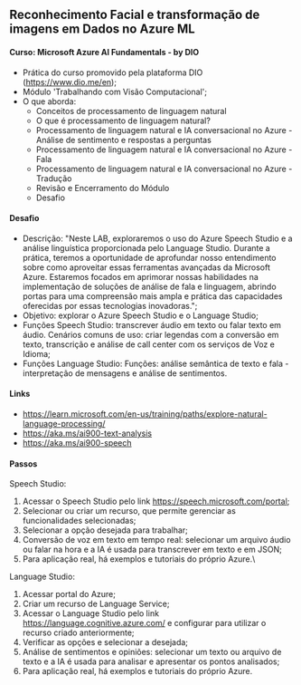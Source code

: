 ## Reconhecimento Facial e transformação de imagens em Dados no Azure ML 

#### Curso: Microsoft Azure AI Fundamentals - by DIO
- Prática do curso promovido pela plataforma DIO (https://www.dio.me/en);
- Módulo 'Trabalhando com Visão Computacional';
- O que aborda:
    * Conceitos de processamento de linguagem natural
    * O que é processamento de linguagem natural?
    * Processamento de linguagem natural e IA conversacional no Azure - Análise de sentimento e respostas a perguntas
    * Processamento de linguagem natural e IA conversacional no Azure - Fala
    * Processamento de linguagem natural e IA conversacional no Azure - Tradução
    * Revisão e Encerramento do Módulo
    * Desafio

#### Desafio
- Descrição: "Neste LAB, exploraremos o uso do Azure Speech Studio e a análise linguística proporcionada pelo Language Studio. Durante a prática, teremos a oportunidade de aprofundar nosso entendimento sobre como aproveitar essas ferramentas avançadas da Microsoft Azure. Estaremos focados em aprimorar nossas habilidades na implementação de soluções de análise de fala e linguagem, abrindo portas para uma compreensão mais ampla e prática das capacidades oferecidas por essas tecnologias inovadoras.";
- Objetivo: explorar o Azure Speech Studio e o Language Studio;
- Funções Speech Studio: transcrever áudio em texto ou falar texto em áudio. Cenários comuns de uso: criar legendas com a conversão em texto, transcrição e análise de call center com os serviços de Voz e Idioma;
- Funções Language Studio:  Funções: análise semântica de texto e fala - interpretação de mensagens e análise de sentimentos.

#### Links
- https://learn.microsoft.com/en-us/training/paths/explore-natural-language-processing/ 
- https://aka.ms/ai900-text-analysis
- https://aka.ms/ai900-speech

#### Passos
Speech Studio: 
1. Acessar o Speech Studio pelo link https://speech.microsoft.com/portal;
2. Selecionar ou criar um recurso, que permite gerenciar as funcionalidades selecionadas;
3. Selecionar a opção desejada para trabalhar;
4. Conversão de voz em texto em tempo real: selecionar um arquivo áudio ou falar na hora e a IA é usada para transcrever em texto e em JSON;
5. Para aplicação real, há exemplos e tutoriais do próprio Azure.\

Language Studio:
1. Acessar portal do Azure;
2. Criar um recurso de Language Service;
3. Acessar o Language Studio pelo link https://language.cognitive.azure.com/ e configurar para utilizar o recurso criado anteriormente;
4. Verificar as opções e selecionar a desejada;
5. Análise de sentimentos e opiniões: selecionar um texto ou arquivo de texto e a IA é usada para analisar e apresentar os pontos analisados;
6. Para aplicação real, há exemplos e tutoriais do próprio Azure.
